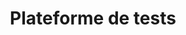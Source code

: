 ---
title: Plateforme de tests
sorte: Etude
description: "Recueil de données provenant de tests automatisées : temps de chargement, règles de sécurité, présence de pages spécifiques..."
goals:
  - Suivre les Indicateurs
  - Aide à la prise de décisions
persons: 2
days: 4
pack: 2
---